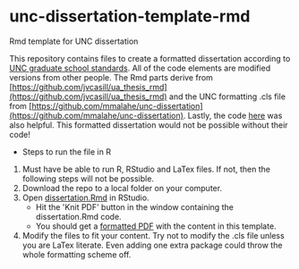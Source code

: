 # unc-dissertation-template-rmd
Rmd template for UNC dissertation

This repository contains files to create a formatted dissertation according to [UNC graduate school standards](http://gradschool.unc.edu/academics/thesis-diss/guide/). All of the code elements are modified versions from other people. The Rmd parts derive from [https://github.com/jvcasill/ua_thesis_rmd](https://github.com/jvcasill/ua_thesis_rmd) and the UNC formatting .cls file from [https://github.com/mmalahe/unc-dissertation](https://github.com/mmalahe/unc-dissertation). Lastly, the code  [here](https://rosannavanhespenresearch.wordpress.com/2016/02/03/writing-your-thesis-with-r-markdown-1-getting-started/) was also helpful. This formatted dissertation would not be possible without their code!

* Steps to run the file in R
1. Must have be able to run R, RStudio and LaTex files. If not, then the following steps will not be possible.
2. Download the repo to a local folder on your computer.
3. Open [dissertation.Rmd](dissertation.Rmd) in RStudio.
    * Hit the 'Knit PDF' button in the window containing the dissertation.Rmd code.
    * You should get a [formatted PDF](dissertation.pdf) with the content in this template.
4. Modify the files to fit your content. Try not to modify the .cls file unless you are LaTex literate. Even adding one extra package could throw the whole formatting scheme off.



